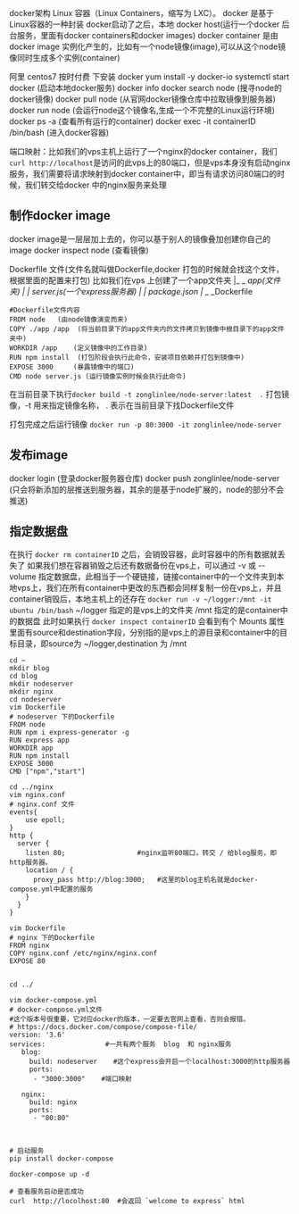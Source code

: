docker架构
Linux 容器（Linux Containers，缩写为 LXC）。
docker 是基于 Linux容器的一种封装
docker启动了之后，本地 docker host(运行一个docker 后台服务，里面有docker containers和docker images)
docker container 是由 docker image 实例化产生的，比如有一个node镜像(image),可以从这个node镜像同时生成多个实例(container)

阿里 centos7 按时付费 下安装 docker
yum install -y docker-io
systemctl start docker (启动本地docker服务)
docker info
docker search node   (搜寻node的docker镜像)
docker pull node (从官网docker镜像仓库中拉取镜像到服务器)
docker run node (会运行node这个镜像名,生成一个不完整的Linux运行环境)
docker ps -a (查看所有运行的container)
docker exec -it containerID  /bin/bash (进入docker容器)

端口映射：比如我们的vps主机上运行了一个nginx的docker container，我们`curl http://localhost`是访问的此vps上的80端口，但是vps本身没有启动nginx服务，我们需要将请求映射到docker container中，即当有请求访问80端口的时候，我们转交给docker 中的nginx服务来处理

## 制作docker image
docker image是一层层加上去的，你可以基于别人的镜像叠加创建你自己的image
docker inspect node (查看镜像)

Dockerfile 文件(文件名就叫做Dockerfile,docker 打包的时候就会找这个文件，根据里面的配置来打包)
比如我们在vps 上创建了一个app文件夹
|_ _ _app(文件夹)
|       |_ _server.js(一个express服务器)
|       |_ _package.json
|_ _ _Dockerfile

```shell
#Dockerfile文件内容
FROM node   (由node镜像演变而来)
COPY ./app /app  (将当前目录下的app文件夹内的文件拷贝到镜像中根目录下的app文件夹中)
WORKDIR /app    (定义镜像中的工作目录)
RUN npm install  (打包阶段会执行此命令，安装项目依赖并打包到镜像中)
EXPOSE 3000     (暴露镜像中的端口)
CMD node server.js (运行镜像实例时候会执行此命令)
```

在当前目录下执行`docker build -t zonglinlee/node-server:latest  .` 
打包镜像，-t 用来指定镜像名称， . 表示在当前目录下找Dockerfile文件

打包完成之后运行镜像
`docker run -p 80:3000 -it zonglinlee/node-server `

## 发布image
docker login  (登录docker服务器仓库)
docker push zonglinlee/node-server (只会将新添加的层推送到服务器，其余的是基于node扩展的，node的部分不会推送)

## 指定数据盘
在执行 `docker rm containerID` 之后，会销毁容器，此时容器中的所有数据就丢失了
如果我们想在容器销毁之后还有数据备份在vps上，可以通过 -v 或 --volume 指定数据盘，此相当于一个硬链接，链接container中的一个文件夹到本地vps上，我们在所有container中更改的东西都会同样复制一份在vps上，并且container销毁后，本地主机上的还存在
`docker run -v ~/logger:/mnt -it ubuntu /bin/bash`
~/logger 指定的是vps上的文件夹
/mnt      指定的是container中的数据盘
此时如果执行 `docker inspect containerID`
会看到有个 Mounts 属性里面有source和destination字段，分别指的是vps上的源目录和container中的目标目录，即source为 ~/logger,destination 为 /mnt

```shell
cd ~ 
mkdir blog
cd blog
mkdir nodeserver
mkdir nginx
cd nodeserver
vim Dockerfile
# nodeserver 下的Dockerfile
FROM node
RUN npm i express-generator -g
RUN express app
WORKDIR app
RUN npm install
EXPOSE 3000
CMD ["npm","start"]

cd ../nginx
vim nginx.conf
# nginx.conf 文件
events{  
    use epoll;  
}
http {
  server {
    listen 80;                  #nginx监听80端口，转交 / 给blog服务，即http服务器。
    location / {
      proxy_pass http://blog:3000;   #这里的blog主机名就是docker-compose.yml中配置的服务
    }
  }
}

vim Dockerfile
# nginx 下的Dockerfile
FROM nginx
COPY nginx.conf /etc/nginx/nginx.conf
EXPOSE 80


cd ../

vim docker-compose.yml 
# docker-compose.yml文件
#这个版本号很重要，它对应docker的版本，一定要去官网上查看，否则会报错。
# https://docs.docker.com/compose/compose-file/
version: '3.6'
services:               #一共有两个服务  blog  和 nginx服务
   blog:
     build: nodeserver    #这个express会开启一个localhost:3000的http服务器
     ports:
      - "3000:3000"    #端口映射

   nginx:
     build: nginx
     ports:
      - "80:80"



# 启动服务
pip install docker-compose

docker-compose up -d

# 查看服务启动是否成功
curl  http://locolhost:80  #会返回 `welcome to express` html

```